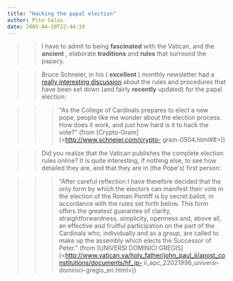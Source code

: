 ```yaml
---
title: "Hacking the papal election"
author: Pito Salas
date: 2005-04-20T22:44:19
---
```



>>

>> I have to admit to being **fascinated** with the Vatican, and the
**ancient** , elaborate **traditions** and **rules** that surround the papacy.

>>

>> Bruce Schneier, in his ( **excellent** ) monthly newsletter had a [really
interesting discussion](<http://www.schneier.com/crypto-gram-0504.html#8>)
about the rules and procedures that have been set down (and fairly
**recently** updated) for the papal election:

>>

>>> "As the College of Cardinals prepares to elect a new pope, people like me
wonder about the election process. How does it work, and just how hard is it
to hack the vote?" (from [Crypto-Gram](<http://www.schneier.com/crypto-
gram-0504.html#8>))

>>

>> Did you realize that the Vatican publishes the complete election rules
online? It is quite interesting, if nothing else, to see how detailed they
are, and that they are in (the Pope's) first person:

>>

>>> "After careful reflection I have therefore decided that the only form by
which the electors can manifest their vote in the election of the Roman
Pontiff is by secret ballot, in accordance with the rules set forth below.
This form offers the greatest guarantee of clarity, straightforwardness,
simplicity, openness and, above all, an effective and fruitful participation
on the part of the Cardinals who, individually and as a group, are called to
make up the assembly which elects the Successor of Peter." (from [UNIVERSI
DOMINICI
GREGIS](<http://www.vatican.va/holy_father/john_paul_ii/apost_constitutions/documents/hf_jp-
ii_apc_22021996_universi-dominici-gregis_en.html>))


